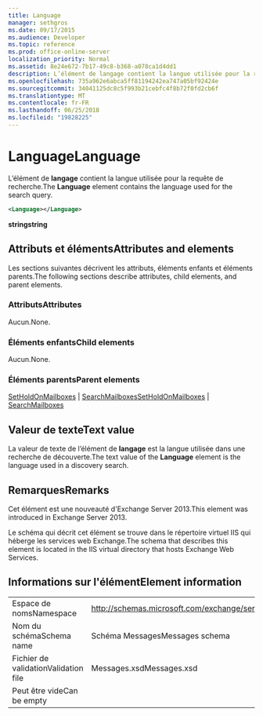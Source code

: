 ```yaml
---
title: Language
manager: sethgros
ms.date: 09/17/2015
ms.audience: Developer
ms.topic: reference
ms.prod: office-online-server
localization_priority: Normal
ms.assetid: 8e24e672-7b17-49c8-b368-a078ca1d4dd1
description: L’élément de langage contient la langue utilisée pour la requête de recherche.
ms.openlocfilehash: 735a962e6abca5ff81194242ea747a05bf92424e
ms.sourcegitcommit: 34041125dc8c5f993b21cebfc4f8b72f0fd2cb6f
ms.translationtype: MT
ms.contentlocale: fr-FR
ms.lasthandoff: 06/25/2018
ms.locfileid: "19828225"
---
```

# <a name="language"></a><span data-ttu-id="fdaf0-103">Language</span><span class="sxs-lookup"><span data-stu-id="fdaf0-103">Language</span></span>

<span data-ttu-id="fdaf0-104">L’élément de **langage** contient la langue utilisée pour la requête de recherche.</span><span class="sxs-lookup"><span data-stu-id="fdaf0-104">The **Language** element contains the language used for the search query.</span></span> 
  
```XML
<Language></Language>
```

 <span data-ttu-id="fdaf0-105">**string**</span><span class="sxs-lookup"><span data-stu-id="fdaf0-105">**string**</span></span>
## <a name="attributes-and-elements"></a><span data-ttu-id="fdaf0-106">Attributs et éléments</span><span class="sxs-lookup"><span data-stu-id="fdaf0-106">Attributes and elements</span></span>

<span data-ttu-id="fdaf0-107">Les sections suivantes décrivent les attributs, éléments enfants et éléments parents.</span><span class="sxs-lookup"><span data-stu-id="fdaf0-107">The following sections describe attributes, child elements, and parent elements.</span></span>
  
### <a name="attributes"></a><span data-ttu-id="fdaf0-108">Attributs</span><span class="sxs-lookup"><span data-stu-id="fdaf0-108">Attributes</span></span>

<span data-ttu-id="fdaf0-109">Aucun.</span><span class="sxs-lookup"><span data-stu-id="fdaf0-109">None.</span></span>
  
### <a name="child-elements"></a><span data-ttu-id="fdaf0-110">Éléments enfants</span><span class="sxs-lookup"><span data-stu-id="fdaf0-110">Child elements</span></span>

<span data-ttu-id="fdaf0-111">Aucun.</span><span class="sxs-lookup"><span data-stu-id="fdaf0-111">None.</span></span>
  
### <a name="parent-elements"></a><span data-ttu-id="fdaf0-112">Éléments parents</span><span class="sxs-lookup"><span data-stu-id="fdaf0-112">Parent elements</span></span>

<span data-ttu-id="fdaf0-113">[SetHoldOnMailboxes](setholdonmailboxes.md) | [SearchMailboxes](searchmailboxes.md)</span><span class="sxs-lookup"><span data-stu-id="fdaf0-113">[SetHoldOnMailboxes](setholdonmailboxes.md) | [SearchMailboxes](searchmailboxes.md)</span></span>
  
## <a name="text-value"></a><span data-ttu-id="fdaf0-114">Valeur de texte</span><span class="sxs-lookup"><span data-stu-id="fdaf0-114">Text value</span></span>

<span data-ttu-id="fdaf0-115">La valeur de texte de l’élément de **langage** est la langue utilisée dans une recherche de découverte.</span><span class="sxs-lookup"><span data-stu-id="fdaf0-115">The text value of the **Language** element is the language used in a discovery search.</span></span> 
  
## <a name="remarks"></a><span data-ttu-id="fdaf0-116">Remarques</span><span class="sxs-lookup"><span data-stu-id="fdaf0-116">Remarks</span></span>

<span data-ttu-id="fdaf0-117">Cet élément est une nouveauté d'Exchange Server 2013.</span><span class="sxs-lookup"><span data-stu-id="fdaf0-117">This element was introduced in Exchange Server 2013.</span></span>
  
<span data-ttu-id="fdaf0-118">Le schéma qui décrit cet élément se trouve dans le répertoire virtuel IIS qui héberge les services web Exchange.</span><span class="sxs-lookup"><span data-stu-id="fdaf0-118">The schema that describes this element is located in the IIS virtual directory that hosts Exchange Web Services.</span></span>
  
## <a name="element-information"></a><span data-ttu-id="fdaf0-119">Informations sur l'élément</span><span class="sxs-lookup"><span data-stu-id="fdaf0-119">Element information</span></span>

|||
|:-----|:-----|
|<span data-ttu-id="fdaf0-120">Espace de noms</span><span class="sxs-lookup"><span data-stu-id="fdaf0-120">Namespace</span></span>  <br/> |http://schemas.microsoft.com/exchange/services/2006/messages  <br/> |
|<span data-ttu-id="fdaf0-121">Nom du schéma</span><span class="sxs-lookup"><span data-stu-id="fdaf0-121">Schema name</span></span>  <br/> |<span data-ttu-id="fdaf0-122">Schéma Messages</span><span class="sxs-lookup"><span data-stu-id="fdaf0-122">Messages schema</span></span>  <br/> |
|<span data-ttu-id="fdaf0-123">Fichier de validation</span><span class="sxs-lookup"><span data-stu-id="fdaf0-123">Validation file</span></span>  <br/> |<span data-ttu-id="fdaf0-124">Messages.xsd</span><span class="sxs-lookup"><span data-stu-id="fdaf0-124">Messages.xsd</span></span>  <br/> |
|<span data-ttu-id="fdaf0-125">Peut être vide</span><span class="sxs-lookup"><span data-stu-id="fdaf0-125">Can be empty</span></span>  <br/> ||
   

